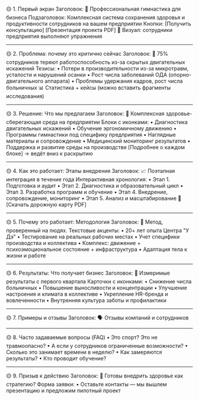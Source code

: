 🟡 1. Первый экран 
Заголовок:
💼 Профессиональная гимнастика для бизнеса
Подзаголовок:
Комплексная система сохранения здоровья и продуктивности сотрудников на вашем предприятии
Кнопки:
[Получить консультацию] [Презентация проекта PDF]
📸 Визуал: сотрудники предприятия выполняют упражнения
________________________________________
🟡 2. Проблема: почему это критично сейчас
Заголовок:
🚨 75% сотрудников теряют работоспособность из-за скрытых двигательных искажений
Тезисы:
•	Потери в производительности из-за микротравм, усталости и нарушений осанки
•	Рост числа заболеваний ОДА (опорно-двигательного аппарата)
•	Проблемы удержания кадров, рост числа больничных
📊 Статистика + кейсы (можно вставить фрагменты исследования)
________________________________________
🟡 3. Решение: Что мы предлагаем
Заголовок:
🔧 Комплексная здоровье-сберегающая среда на предприятии
Блоки с иконками:
•	Диагностика двигательных искажений
•	Обучение эргономичному движению
•	Программы гимнастики под специфику предприятия
•	Наглядные материалы и сопровождение
•	Медицинский мониторинг результатов
•	Поддержка и развитие среды на производстве
[Подробнее о каждом блоке] → ведёт вниз к раскрытию
________________________________________
🟡 4. Как это работает: Этапы внедрения
Заголовок:
📈 Поэтапная интеграция в течение года
Интерактивная хронология:
•	Этап 1. Подготовка и аудит
•	Этап 2. Диагностика и образовательный цикл
•	Этап 3. Разработка программ и обучение
•	Этап 4. Внедрение, сопровождение, мониторинг
•	Этап 5. Анализ и масштабирование
📎 [Скачать дорожную карту PDF]
________________________________________
🟡 5. Почему это работает: Методология
Заголовок:
🧠 Метод, проверенный на людях.
Текстовые акценты:
•	20+ лет опыта Центра "У Дэ"
•	Тестирование на реальных рабочих местах
•	Учет специфики производства и коллектива
•	Комплекс: движение + психоэмоциональное состояние + инфраструктура
•	Адаптация тела к жизни и работе
________________________________________
🟡 6. Результаты: Что получает бизнес
Заголовок:
🎯 Измеримые результаты с первого квартала
Карточки с иконками:
•	Снижение числа больничных
•	Повышение выносливости и концентрации
•	Улучшение настроения и климата в коллективе
•	Укрепление HR-бренда и вовлеченности
•	Внутренняя культура заботы и профилактики
________________________________________
🟡 7. Примеры и отзывы 
Заголовок:
🗣️ Отзывы компаний и сотрудников
________________________________________
🟡 8. Часто задаваемые вопросы (FAQ)
•	Это спорт? Это не травмоопасно?
•	А если у сотрудников ограниченные возможности?
•	Сколько это занимает времени в неделю?
•	Как замеряются результаты?
•	Кто проводит обучение?
________________________________________
🟡 9. Призыв к действию
Заголовок:
📩 Готовы внедрить здоровье как стратегию?
Форма заявки:
•	Оставьте контакты — мы вышлем презентацию и предложим пилотный проект

